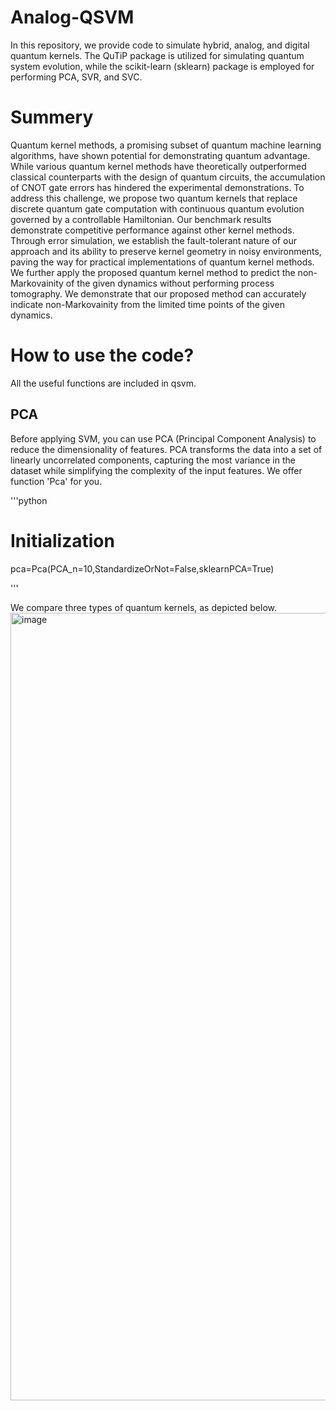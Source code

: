 # Analog-QSVM

In this repository, we provide code to simulate hybrid, analog, and digital quantum kernels. The QuTiP package is utilized 
for simulating quantum system evolution, while the scikit-learn (sklearn) package is employed for performing PCA, SVR, and SVC.

# Summery
Quantum kernel methods, a promising subset of quantum machine learning algorithms, have shown potential for demonstrating
quantum advantage. While various quantum kernel methods have theoretically outperformed classical counterparts with the
design of quantum circuits, the accumulation of CNOT gate errors has hindered the experimental demonstrations. To address
this challenge, we propose two quantum kernels that replace discrete quantum gate computation with continuous quantum
evolution governed by a controllable Hamiltonian. Our benchmark results demonstrate competitive performance against other
kernel methods. Through error simulation, we establish the fault-tolerant nature of our approach and its ability to preserve
kernel geometry in noisy environments, paving the way for practical implementations of quantum kernel methods. We further
apply the proposed quantum kernel method to predict the non-Markovainity of the given dynamics without performing process
tomography. We demonstrate that our proposed method can accurately indicate non-Markovainity from the limited time points
of the given dynamics.

# How to use the code?
All the useful functions are included in qsvm.

## PCA
Before applying SVM, you can use PCA (Principal Component Analysis) to reduce the dimensionality of features.
PCA transforms the data into a set of linearly uncorrelated components, capturing the most variance in the dataset 
while simplifying the complexity of the input features. We offer function 'Pca' for you.

'''python
# Initialization
pca=Pca(PCA_n=10,StandardizeOrNot=False,sklearnPCA=True)

'''


We compare three types of quantum kernels, as depicted below. 
<img width="1260" alt="image" src="https://github.com/user-attachments/assets/07c2736a-75a6-4ffb-9015-a09a0230f300">

